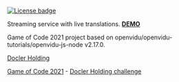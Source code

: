 [![License badge](https://img.shields.io/badge/license-Apache2-orange.svg)](http://www.apache.org/licenses/LICENSE-2.0)

Streaming service with live translations. **[DEMO](https://ikuz.dev:5442/)**

Game of Code 2021 project based on openvidu/openvidu-tutorials/openvidu-js-node v2.17.0.

[Docler Holding](https://www.doclerholding.com/en/main/)

[Game of Code 2021](https://www.gameofcode.eu/2021-edition-1) - [Docler Holding challenge](https://www.gameofcode.eu/live-streaming-challenge)